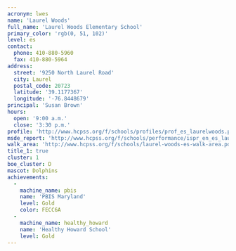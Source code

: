 ```yaml
---
acronym: lwes
name: 'Laurel Woods'
full_name: 'Laurel Woods Elementary School'
primary_color: 'rgb(0, 51, 102)'
level: es
contact:
  phone: 410-880-5960
  fax: 410-880-5964
address:
  street: '9250 North Laurel Road'
  city: Laurel
  postal_code: 20723
  latitude: '39.1177367'
  longitude: '-76.8448679'
principal: 'Susan Brown'
hours:
  open: '9:00 a.m.'
  close: '3:30 p.m.'
profile: 'http://www.hcpss.org/f/schools/profiles/prof_es_laurelwoods.pdf'
msde_report: 'http://www.hcpss.org/f/schools/performance/ispr_en_es_laurelwoods.pdf'
walk_area: 'http://www.hcpss.org/f/schools/laurel-woods-es-walk-area.pdf'
title_1: true
cluster: 1
boe_cluster: D
mascot: Dolphins
achievements:
  -
    machine_name: pbis
    name: 'PBIS Maryland'
    level: Gold
    color: FECC6A
  -
    machine_name: healthy_howard
    name: 'Healthy Howard School'
    level: Gold
---
```

